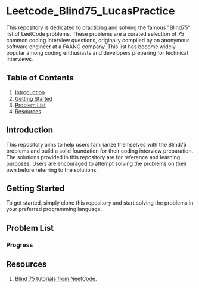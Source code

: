 # Leetcode_Blind75_LucasPractice

This repository is dedicated to practicing and solving the famous "Blind75" list of LeetCode problems. These problems are a curated selection of 75 common coding interview questions, originally compiled by an anonymous software engineer at a FAANG company. This list has become widely popular among coding enthusiasts and developers preparing for technical interviews.

## Table of Contents

1. [Introduction](#introduction)
2. [Getting Started](#getting-started)
3. [Problem List](#problem-list)
4. [Resources](#resources)

## Introduction

This repository aims to help users familiarize themselves with the Blind75 problems and build a solid foundation for their coding interview preparation. The solutions provided in this repository are for reference and learning purposes. Users are encouraged to attempt solving the problems on their own before referring to the solutions.

## Getting Started

To get started, simply clone this repository and start solving the problems in your preferred programming language.

## Problem List

### Progress 

## Resources
1. [Blind 75 tutorials from NeetCode.](https://neetcode.io/practice)

